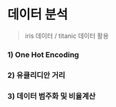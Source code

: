 # 데이터 분석

> iris 데이터 / titanic 데이터 활용



### 1) One Hot Encoding

### 2) 유클리디안 거리 

### 3) 데이터 범주화 및 비율계산

